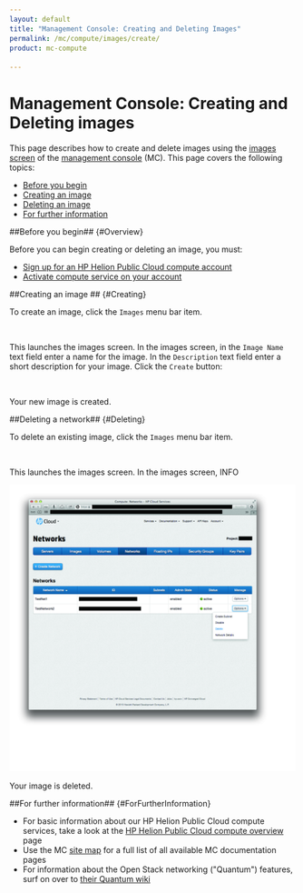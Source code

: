 ```yaml
---
layout: default
title: "Management Console: Creating and Deleting Images"
permalink: /mc/compute/images/create/
product: mc-compute

---
```

<!--PUBLISHED-->
# Management Console: Creating and Deleting images

This page describes how to create and delete images using the [images screen](/mc/compute/images/) of the [management console](/mc/) (MC).  This page covers the following topics:

* [Before you begin](#Overview)
* [Creating an image](#Creating)
* [Deleting an image](#Deleting)
* [For further information](#ForFurtherInformation)


##Before you begin## {#Overview}

Before you can begin creating or deleting an image, you must:

* [Sign up for an HP Helion Public Cloud compute account](https://horizon.hpcloud.com/register)
* [Activate compute service on your account](https://horizon.hpcloud.com/landing/)

##Creating an image ## {#Creating}

To create an image, click the `Images` menu bar item.

<img src="media/illustration" width="580" alt="" />

This launches the images screen.  In the images screen, in the `Image Name` text field enter a name for the image.  In the `Description` text field enter a short description for your image.  Click the `Create` button: 

<img src="media/illustration" width="580" alt="" />

Your new image is created.


##Deleting a network## {#Deleting}

To delete an existing image, click the `Images` menu bar item.

<img src="media/illustration" width="580" alt="" />

This launches the images screen.  In the images screen, INFO

<img src="media/delete-network.jpg" width="580" alt="" />

Your image is deleted.

<!-- Other methods delete an image? -->

##For further information## {#ForFurtherInformation}

* For basic information about our HP Helion Public Cloud compute services, take a look at the [HP Helion Public Cloud compute overview](/compute/) page
* Use the MC [site map](/mc/sitemap) for a full list of all available MC documentation pages
* For information about the Open Stack networking ("Quantum") features, surf on over to  [their Quantum wiki](https://wiki.openstack.org/wiki/Quantum)

